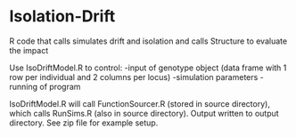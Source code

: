 # Isolation-Drift
R code that calls simulates drift and isolation and calls Structure to evaluate the impact

Use IsoDriftModel.R to control: 
  -input of genotype object (data frame with 1 row per individual and 2 columns per locus)
  -simulation parameters
  -running of program

IsoDriftModel.R will call FunctionSourcer.R (stored in source directory), which calls RunSims.R (also in source directory).
Output written to output directory. See zip file for example setup.

